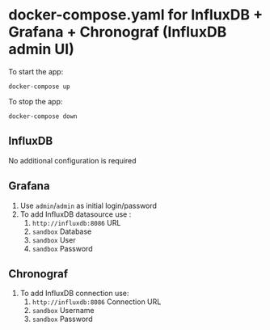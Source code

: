 # docker-compose.yaml for InfluxDB + Grafana + Chronograf (InfluxDB admin UI)
To start the app:
```
docker-compose up
```
To stop the app:
```
docker-compose down
```

## InfluxDB
No additional configuration is required

## Grafana
1. Use `admin`/`admin` as initial login/password
2. To add InfluxDB datasource use :
   1. `http://influxdb:8086` URL
   2. `sandbox` Database
   3. `sandbox` User
   4. `sandbox` Password

## Chronograf
1. To add InfluxDB connection use: 
    1. `http://influxdb:8086` Connection URL
    3. `sandbox` Username
    4. `sandbox` Password
